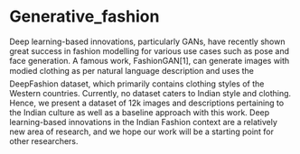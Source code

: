 # Generative_fashion

Deep learning-based innovations, particularly GANs, have recently shown great success in fashion modelling for various use cases such as pose and face generation. A famous work, FashionGAN[1], can generate images with modied clothing as per natural language description and uses the DeepFashion dataset, which primarily contains clothing styles of the Western countries. Currently, no dataset caters to Indian style and clothing. Hence, we present a dataset of 12k images and descriptions pertaining to the Indian culture as well as a baseline approach with this work. Deep learning-based innovations in the Indian Fashion context are a relatively new area of research, and we hope our work will be a starting point for other researchers. 
